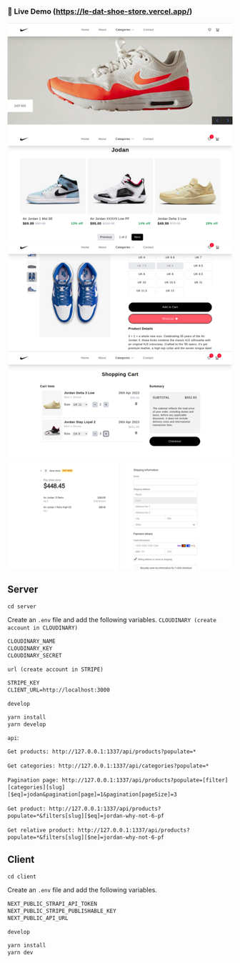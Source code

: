 ### 🚀 Live Demo (https://le-dat-shoe-store.vercel.app/)

![shoe-store screenshot](https://raw.githubusercontent.com/le-dat/shoe-store/master/static/screenshot1.png)
![shoe-store screenshot](https://raw.githubusercontent.com/le-dat/shoe-store/master/static/screenshot2.png)
![shoe-store screenshot](https://raw.githubusercontent.com/le-dat/shoe-store/master/static/screenshot3.png)
![shoe-store screenshot](https://raw.githubusercontent.com/le-dat/shoe-store/master/static/screenshot4.png)
![shoe-store screenshot](https://raw.githubusercontent.com/le-dat/shoe-store/master/static/screenshot5.png)

## Server

```
cd server
```

Create an `.env` file and add the following variables.
`CLOUDINARY (create account in CLOUDINARY)`

```
CLOUDINARY_NAME
CLOUDINARY_KEY
CLOUDINARY_SECRET
```

`url (create account in STRIPE)`

```
STRIPE_KEY
CLIENT_URL=http://localhost:3000
```

`develop`

```
yarn install
yarn develop
```

`api`:

```
Get products: http://127.0.0.1:1337/api/products?populate=*

Get categories: http://127.0.0.1:1337/api/categories?populate=*

Pagination page: http://127.0.0.1:1337/api/products?populate=[filter][categories][slug][$eq]=jodan&pagination[page]=1&pagination[pageSize]=3

Get product: http://127.0.0.1:1337/api/products?populate=*&filters[slug][$eq]=jordan-why-not-6-pf

Get relative product: http://127.0.0.1:1337/api/products?populate=*&filters[slug][$ne]=jordan-why-not-6-pf
```

## Client

```
cd client
```

Create an `.env` file and add the following variables.

```
NEXT_PUBLIC_STRAPI_API_TOKEN
NEXT_PUBLIC_STRIPE_PUBLISHABLE_KEY
NEXT_PUBLIC_API_URL
```

`develop`

```
yarn install
yarn dev
```

